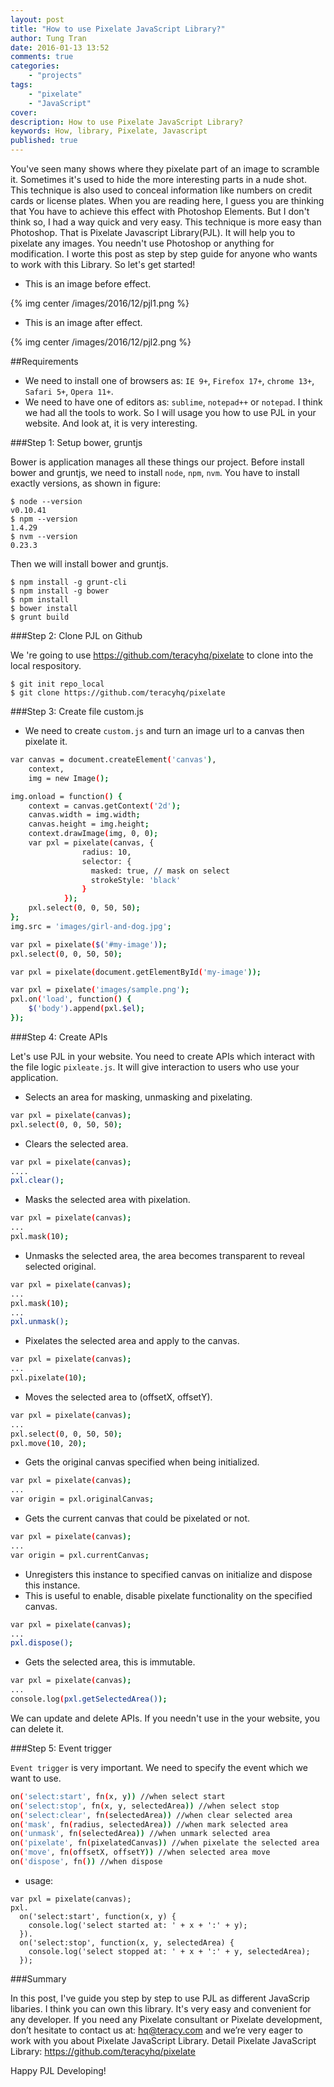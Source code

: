 ```yaml
---
layout: post
title: "How to use Pixelate JavaScript Library?"
author: Tung Tran
date: 2016-01-13 13:52
comments: true
categories:
    - "projects"
tags:
    - "pixelate"
    - "JavaScript"
cover: 
description: How to use Pixelate JavaScript Library? 
keywords: How, library, Pixelate, Javascript
published: true
---
```


You've seen many shows where they pixelate part of an image to scramble it. Sometimes it's used to hide the more interesting parts in a nude shot. This technique is also used to conceal information like numbers on credit cards or license plates. When you are reading here, I guess you are thinking that You have to achieve this effect with Photoshop Elements.
But I don't think so, I had a way quick and very easy. This technique is more easy than Photoshop. That is Pixelate Javascript Library(PJL). It will help you to pixelate any images. You needn't use Photoshop or anything for modification. I worte this post as step by step guide for anyone who wants to work with this Library. So let's get started! 

- This is an image before effect.

{% img center /images/2016/12/pjl1.png %}

- This is an image after effect.

{% img center /images/2016/12/pjl2.png %}

<!-- more -->

##Requirements

- We need to install one of browsers as: `IE 9+`, `Firefox 17+`, `chrome 13+`, `Safari 5+`, `Opera 11+`.
- We need to have one of editors as: `sublime`, `notepad++` or `notepad`.
I think we had all the tools to work. So I will usage you how to use PJL in your website. And look at, it is very interesting.

###Step 1: Setup bower, gruntjs

Bower is application manages all these things our project. Before install bower and gruntjs, we need to install `node`, `npm`, `nvm`. You have to install exactly versions, as shown in figure:

```
$ node --version
v0.10.41
$ npm --version
1.4.29
$ nvm --version
0.23.3
```

Then we will install bower and gruntjs.

```
$ npm install -g grunt-cli
$ npm install -g bower
$ npm install
$ bower install
$ grunt build
```

###Step 2: Clone PJL on Github

We 're going to use https://github.com/teracyhq/pixelate to clone into the local respository.

```
$ git init repo_local
$ git clone https://github.com/teracyhq/pixelate
```

###Step 3: Create file custom.js

- We need to create `custom.js` and turn an image url to a canvas then pixelate it.

```bash form-1
var canvas = document.createElement('canvas'),
    context,
    img = new Image();

img.onload = function() {
    context = canvas.getContext('2d');
    canvas.width = img.width;
    canvas.height = img.height;
    context.drawImage(img, 0, 0);
    var pxl = pixelate(canvas, {
                radius: 10,
                selector: {
                  masked: true, // mask on select
                  strokeStyle: 'black'
                }
            });
    pxl.select(0, 0, 50, 50);
};
img.src = 'images/girl-and-dog.jpg';
```

```bash form-2
var pxl = pixelate($('#my-image'));
pxl.select(0, 0, 50, 50);
```

```bash form-3
var pxl = pixelate(document.getElementById('my-image'));
```

```bash form-4
var pxl = pixelate('images/sample.png');
pxl.on('load', function() {
    $('body').append(pxl.$el);
});
```

###Step 4: Create APIs

Let's use PJL in your website. You need to create APIs which interact with the file logic `pixleate.js`. It will give interaction to users who use your application.

- Selects an area for masking, unmasking and pixelating.

```bash select(x, y, width, height)
var pxl = pixelate(canvas);
pxl.select(0, 0, 50, 50);
```

- Clears the selected area.

```bash clear()
var pxl = pixelate(canvas);
....
pxl.clear();
```

- Masks the selected area with pixelation.

```bash mask([radius])
var pxl = pixelate(canvas);
...
pxl.mask(10);
```

- Unmasks the selected area, the area becomes transparent to reveal selected original.

```bash unmask()
var pxl = pixelate(canvas);
...
pxl.mask(10);
...
pxl.unmask();
```

- Pixelates the selected area and apply to the canvas.

```bash pixelate()
var pxl = pixelate(canvas);
...
pxl.pixelate(10);
```

- Moves the selected area to (offsetX, offsetY).

```bash move(offsetX, offsetY)
var pxl = pixelate(canvas);
...
pxl.select(0, 0, 50, 50);
pxl.move(10, 20);
```

- Gets the original canvas specified when being initialized.

```bash originalCanvas
var pxl = pixelate(canvas);
...
var origin = pxl.originalCanvas;
```

- Gets the current canvas that could be pixelated or not.

```bash currentCanvas
var pxl = pixelate(canvas);
...
var origin = pxl.currentCanvas;
```
- Unregisters this instance to specified canvas on initialize and dispose this instance.
- This is useful to enable, disable pixelate functionality on the specified canvas.

```bash dispose()
var pxl = pixelate(canvas);
...
pxl.dispose();
```

- Gets the selected area, this is immutable.

```bash getSelectedArea()
var pxl = pixelate(canvas);
...
console.log(pxl.getSelectedArea());
```
We can update and delete APIs. If you needn't use in the your website, you can delete it.

###Step 5: Event trigger

`Event trigger` is very important. We need to specify the event which we want to use.

```bash Event trigger
on('select:start', fn(x, y)) //when select start
on('select:stop', fn(x, y, selectedArea)) //when select stop
on('select:clear', fn(selectedArea)) //when clear selected area
on('mask', fn(radius, selectedArea)) //when mark selected area
on('unmask', fn(selectedArea)) //when unmark selected area
on('pixelate', fn(pixelatedCanvas)) //when pixelate the selected area
on('move', fn(offsetX, offsetY)) //when selected area move
on('dispose', fn()) //when dispose
```
- usage:

``` 
var pxl = pixelate(canvas);
pxl.
  on('select:start', function(x, y) {
    console.log('select started at: ' + x + ':' + y);
  }).
  on('select:stop', function(x, y, selectedArea) {
    console.log('select stopped at: ' + x + ':' + y, selectedArea);
  });
```
###Summary

In this post, I've guide you step by step to use PJL as different JavaScrip libaries. I think you can own this library. It's very easy and convenient for any developer.
If you need any Pixelate consultant or Pixelate development, don’t hesitate to contact us at: hq@teracy.com and we’re very eager to work with you about Pixelate JavaScript Library.
Detail Pixelate JavaScript Library: https://github.com/teracyhq/pixelate

Happy PJL Developing!